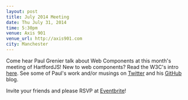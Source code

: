 ```yaml
---
layout: post
title: July 2014 Meeting
date: Thu July 31, 2014
time: 5:30pm
venue: Axis 901
venue_url: http://axis901.com
city: Manchester
---
```


Come hear Paul Grenier talk about Web Components at this month's meeting of HartfordJS! New to web components? Read the W3C's intro [here](http://www.w3.org/TR/components-intro/). 
See some of Paul's work and/or musings on [Twitter](https://twitter.com/AutoSponge) and his [GitHub](http://autosponge.github.io/) blog. 

Invite your friends and please RSVP at [Eventbrite](https://www.eventbrite.com/e/hartfordjs-july-2014-tickets-12339679313)!
